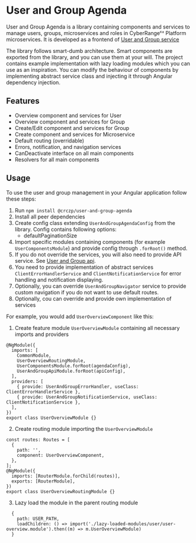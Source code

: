 # User and Group Agenda

User and Group Agenda is a library containing components and services to manage users, groups, microservices and roles in CyberRangeᶜᶻ Platform microservices.
It is developed as a frontend of [User and Group service](https://github.com/cyberrangecz/backend-user-and-group)

The library follows smart-dumb architecture. Smart components are exported from the library, and you can use them at your will. The project contains example implementation with lazy loading modules which you can use as an inspiration.
You can modify the behaviour of components by implementing abstract service class and injecting it through Angular dependency injection.

## Features

* Overview component and services for User
* Overview component and services for Group
* Create/Edit component and services for Group
* Create component and services for Microservice
* Default routing (overridable)
* Errors, notification, and navigation services
* CanDeactivate interface on all main components
* Resolvers for all main components

## Usage

To use the user and group management in your Angular application follow these steps:

1. Run `npm install @crczp/user-and-group-agenda`
2. Install all peer dependencies
3. Create config class extending `UserAndGroupAgendaConfig` from the library. Config contains following options:
    + defaultPaginationSize
4. Import specific modules containing components (for example `UserComponentsModule`) and provide config through `.forRoot()` method.
5. If you do not override the services, you will also need to provide API service. See [User and Group api](https://github.com/cyberrangecz/frontend-user-and-group-api).
6. You need to provide implementation of abstract services `ClientErrorHandlerService` and `ClientNotificationService` for error handling and notification displaying.
7. Optionally, you can override `UserAndGroupNavigator` service to provide custom navigation if you do not want to use default routes.
8. Optionally, cou can override and provide own implementation of services

For example, you would add `UserOverviewComponent` like this:

1. Create feature module `UserOverviewModule` containing all necessary imports and providers

```
@NgModule({
  imports: [
    CommonModule,
    UserOverviewRoutingModule,
    UserComponentsModule.forRoot(agendaConfig),
    UserAndGroupApiModule.forRoot(apiConfig),
  ],
  providers: [
    { provide: UserAndGroupErrorHandler, useClass: ClientErrorHandlerService },
    { provide: UserAndGroupNotificationService, useClass: ClientNotificationService },
  ],
})
export class UserOverviewModule {}
```

2. Create routing module importing the `UserOverviewModule`

```
const routes: Routes = [
  {
    path: '',
    component: UserOverviewComponent,
  },
];
@NgModule({
  imports: [RouterModule.forChild(routes)],
  exports: [RouterModule],
})
export class UserOverviewRoutingModule {}
```

3. Lazy load the module in the parent routing module

```
  {
    path: USER_PATH,
    loadChildren: () => import('./lazy-loaded-modules/user/user-overview.module').then((m) => m.UserOverviewModule)
  }
```
